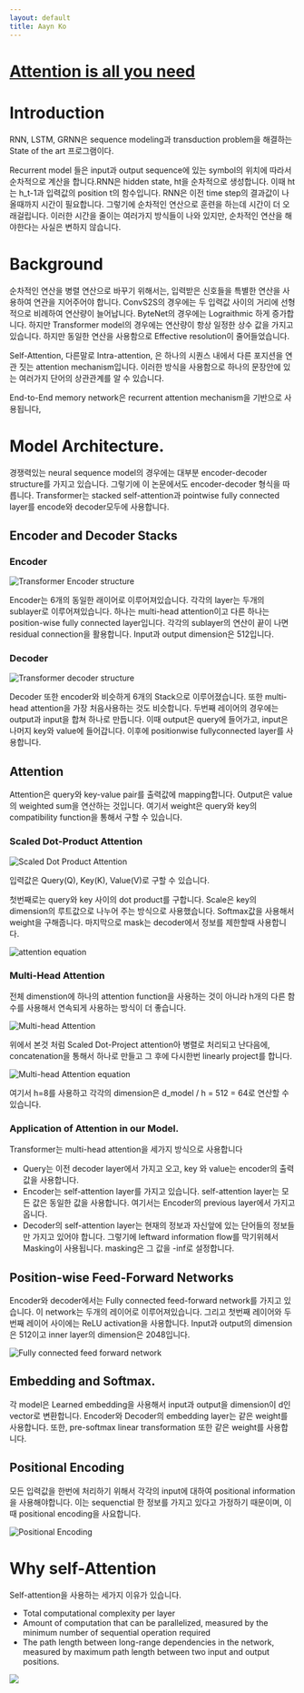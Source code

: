 ```yaml
---
layout: default
title: Aayn Ko
---
```


# [Attention is all you need](https://arxiv.org/pdf/1706.03762.pdf)

# Introduction

RNN, LSTM, GRNN은 sequence modeling과 transduction problem을 해결하는 State of the art 프로그램이다.

Recurrent model 들은 input과 output sequence에 있는 symbol의 위치에 따라서 순차적으로 계산을 합니다.RNN은 hidden state, ht을 순차적으로 생성합니다. 이때 ht는 h_t-1과 입력값의 position t의 함수입니다. RNN은 이전 time step의 결과값이 나올때까지 시간이 필요합니다. 그렇기에 순차적인 연산으로 훈련을 하는데 시간이 더 오래걸립니다. 이러한 시간을 줄이는 여러가지 방식들이 나와 있지만, 순차적인 연산을 해야한다는 사실은 변하지 않습니다.

# Background

순차적인 연산을 병렬 연산으로 바꾸기 위해서는, 입력받은 신호들을 특별한 연산을 사용하여 연관을 지어주어야 합니다. ConvS2S의 경우에는 두 입력값 사이의 거리에 선형적으로 비례하여 연산량이 늘어납니다. ByteNet의 경우에는 Lograithmic 하게 증가합니다. 하지만 Transformer model의 경우에는 연산량이 항상 일정한 상수 값을 가지고 있습니다. 하지만 동일한 연산을 사용함으로 Effective resolution이 줄어들었습니다.

Self-Attention, 다른말로 Intra-attention, 은 하나의 시퀀스 내에서 다른 포지션을 연관 짓는 attention mechanism입니다. 이러한 방식을 사용함으로 하나의 문장안에 있는 여러가지 단어의 상관관계를 알 수 있습니다.

End-to-End memory network은 recurrent attention mechanism을 기반으로 사용됩니다,

# Model Architecture.

경쟁력있는 neural sequence model의 경우에는 대부분 encoder-decoder structure를 가지고 있습니다. 그렇기에 이 논문에서도 encoder-decoder 형식을 따릅니다. Transformer는 stacked self-attention과 pointwise fully connected layer를 encode와 decoder모두에 사용합니다.

## Encoder and Decoder Stacks

### Encoder

![Transformer Encoder structure](/assets/images/ToNN/Korean/Transformer_encoder.png)

Encoder는 6개의 동일한 래이어로 이루어져있습니다. 각각의 layer는 두개의 sublayer로 이루어져있습니다. 
하나는 multi-head attention이고 다른 하나는 position-wise fully connected layer입니다. 각각의 sublayer의 연산이 끝이 나면 residual connection을 활용합니다. Input과 output dimension은 512입니다.

### Decoder

![Transformer decoder structure](/assets/images/ToNN/Korean/Transformer_decoder.png)

Decoder 또한 encoder와 비슷하게 6개의 Stack으로 이루어졌습니다. 또한 multi-head attention을 가장 처음사용하는 것도 비슷합니다. 두번째 레이어의 경우에는 output과 input을 합쳐 하나로 만듭니다. 이때 output은 query에 들어가고, input은 나머지 key와 value에 들어갑니다. 이후에 positionwise fullyconnected layer를 사용합니다.

## Attention

Attention은 query와 key-value pair를 출력값에 mapping합니다. Output은 value의 weighted sum을 연산하는 것입니다. 여기서 weight은 query와 key의 compatibility function을 통해서 구할 수 있습니다.

### Scaled Dot-Product Attention

![Scaled Dot Product Attention](/assets/images/ToNN/Korean/Scaled_Dot-Project_Attention.png)

입력값은 Query(Q), Key(K), Value(V)로 구할 수 있습니다.

첫번째로는 query와 key 사이의 dot product를 구합니다. Scale은 key의 dimension의 루트값으로 나누어 주는 방식으로 사용했습니다. Softmax값을 사용해서 weight을 구해줍니다. 마지막으로 mask는 decoder에서 정보를 제한할때 사용합니다.

![attention equation](/assets/images/ToNN/Korean/Attention_equation.png)

### Multi-Head Attention

전체 dimenstion에 하나의 attention function을 사용하는 것이 아니라 h개의 다른 함수를 사용해서 연속되게 사용하는 방식이 더 좋습니다.

![Multi-head Attention](/assets/images/ToNN/Korean/Multi-Head_Attention.png)

위에서 본것 처럼 Scaled Dot-Project attention아 병렬로 처리되고 난다음에, concatenation을 통해서 하나로 만들고 그 후에 다시한번 linearly project를 합니다.

![Multi-head Attention equation](/assets/images/ToNN/Korean/Multi-Head_Attention_equation.png)

여기서 h=8를 사용하고 각각의 dimension은 d_model / h = 512 = 64로 연산할 수 있습니다.

### Application of Attention in our Model.

Transformer는 multi-head attention을 세가지 방식으로 사용합니다

* Query는 이전 decoder layer에서 가지고 오고, key 와 value는 encoder의 출력값을 사용합니다.
* Encoder는 self-attention layer를 가지고 있습니다. self-attention layer는 모든 값은 동일한 값을 사용합니다. 여기서는 Encoder의 previous layer에서 가지고 옵니다.
* Decoder의 self-attention layer는 현재의 정보과 자신앞에 있는 단어들의 정보들만 가지고 있어야 합니다. 그렇기에 leftward information flow를 막기위헤서 Masking이 사용됩니다. masking은 그 값을 -inf로 설정합니다.

## Position-wise Feed-Forward Networks

Encoder와 decoder에서는 Fully connected feed-forward network를 가지고 있습니다. 이 network는 두개의 레이어로 이루어져있습니다. 그리고 첫번째 레이어와 두번째 레이어 사이에는 ReLU activation을 사용합니다. Input과 output의 dimension은 512이고 inner layer의 dimension은 2048입니다.

![Fully connected feed forward network](/assets/images/ToNN/Korean/FFN.png)

## Embedding and Softmax.

각 model은 Learned embedding을 사용해서 input과 output을 dimension이 d인 vector로 변환합니다. Encoder와 Decoder의 embedding layer는 같은 weight를 사용합니다. 또한, pre-softmax linear transformation 또한 같은 weight를 사용합니다.

## Positional Encoding

모든 입력값을 한번에 처리하기 위해서 각각의 input에 대하여 positional information을 사용해야합니다. 이는 sequenctial 한 정보를 가지고 있다고 가정하기 때문이며, 이때 positional encoding을 사요합니다.

![Positional Encoding](/assets/images/ToNN/Korean/Positional_Encoding.png)

# Why self-Attention

Self-attention을 사용하는 세가지 이유가 있습니다. 

* Total computational complexity per layer
* Amount of computation that can be parallelized, measured by the minimum number of sequential operation required
* The path length between long-range dependencies in the network, measured by maximum path length between two input and output positions.

![](/assets/images/ToNN/Korean/complexity_different_network.png)